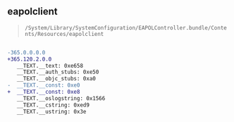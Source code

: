 ## eapolclient

> `/System/Library/SystemConfiguration/EAPOLController.bundle/Contents/Resources/eapolclient`

```diff

-365.0.0.0.0
+365.120.2.0.0
   __TEXT.__text: 0xe658
   __TEXT.__auth_stubs: 0xe50
   __TEXT.__objc_stubs: 0xa0
-  __TEXT.__const: 0xe0
+  __TEXT.__const: 0xe8
   __TEXT.__oslogstring: 0x1566
   __TEXT.__cstring: 0xed9
   __TEXT.__ustring: 0x3e

```
